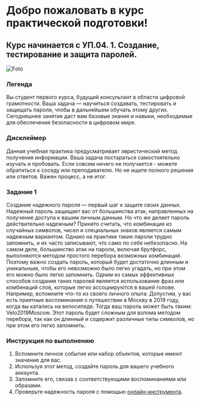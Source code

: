 # Добро пожаловать в курс практической подготовки! 
## Курс начинается с УП.04. 1. Создание, тестирование и защита паролей. 
![Foto](https://github.com/kvinokain/DUP01/blob/main/Foto/photo_5283078721093361560_x.jpg?raw=true)
### Легенда
Вы студент первого курса, будущий консультант в области цифровой грамотности. Ваша задача — научиться создавать, тестировать и защищать пароли, чтобы в дальнейшем обучать этому других. Сегодняшнее занятие даст вам базовые знания и навыки, необходимые для обеспечения безопасности в цифровом мире.
### Дисклеймер
Данная учебная практика предусматривает эвристический метод получения информации. Ваша задача постараться самостоятельно изучать и пробовать. Если совсем ничего не получается - можете обратиться к соседу или преподавателю. Но не ищите полного решения или ответов. Важен процесс, а не итог. 
### Задание 1
Создание надежного пароля — первый шаг к защите своих данных. Надежный пароль защищает вас от большинства атак, направленных на получение доступа к вашим личным данным. Но что же делает пароль действительно надежным? Принято считать, что комбинация из случайных символов, чисел и специальных знаков является самым надежным вариантом. Однако на практике такие пароли трудно запомнить, и их часто записывают, что само по себе небезопасно.
На самом деле, большинство атак на пароли, включая брутфорс, выполняются методом простого перебора возможных комбинаций. Поэтому важно создать пароль, который будет достаточно длинным и уникальным, чтобы его невозможно было легко угадать, но при этом его можно было легко запомнить.
Одним из самых эффективных способов создания таких паролей является использование фраз или комбинаций слов, которые легко ассоциируются в вашей голове. Например, вспомните что-то из своего личного опыта: 
Допустим, у вас есть приятные воспоминания о путешествии в Москву в 2019 году, когда вы катались на велосипеде. Тогда ваш пароль может быть таким: Velo2019Moscow. Этот пароль будет сложным для взлома методом перебора, так как он длинный и содержит различные типы символов, но при этом его легко запомнить.
### Инструкция по выполнению
1) Вспомните личное событие или набор объектов, которые имеют значение для вас.
2) Используя этот метод, создайте пароль для вашего учебного аккаунта.
3) Запомните его, связав с соответствующими воспоминаниями или образами.
4) Проверьте надежность пароля с помощью [онлайн-инструмента](https://password.kaspersky.com/ru/).
